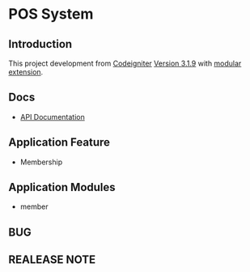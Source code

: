 # POS System

## Introduction

This project development from [Codeigniter](https://www.codeigniter.com) [Version 3.1.9](https://forum.codeigniter.com/thread-70877.html) with [modular extension](https://bitbucket.org/wiredesignz/codeigniter-modular-extensions-hmvc).

## Docs

- [API Documentation]('https://documenter.getpostman.com/view/878833/RzfmDmBc')

## Application Feature

- Membership

## Application Modules

- member

## BUG


## REALEASE NOTE

